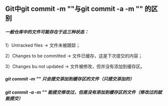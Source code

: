 ##  Git中git commit -m ""与git commit -a -m "" 的区别

##### 一般仓库中的文件可能存在于这三种状态：

1）Untracked files → 文件未被跟踪；

2）Changes to be committed → 文件已缓存，这是下次提交的内容；

3）Changes bu not updated → 文件被修改，但并没有添加到缓存区。

##### git commit -m ""  只会提交添加到缓存区的文件（只提交添加的）

##### git commit -a -m ""  能提交修改过，但是没有添加到缓存区的文件（修改过的就能提交）

